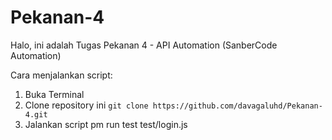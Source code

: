 # Pekanan-4
Halo, ini adalah Tugas Pekanan 4 - API Automation (SanberCode Automation) 

Cara menjalankan script:

1. Buka Terminal
2. Clone repository ini `git clone https://github.com/davagaluhd/Pekanan-4.git`
3. Jalankan script pm run test test/login.js
